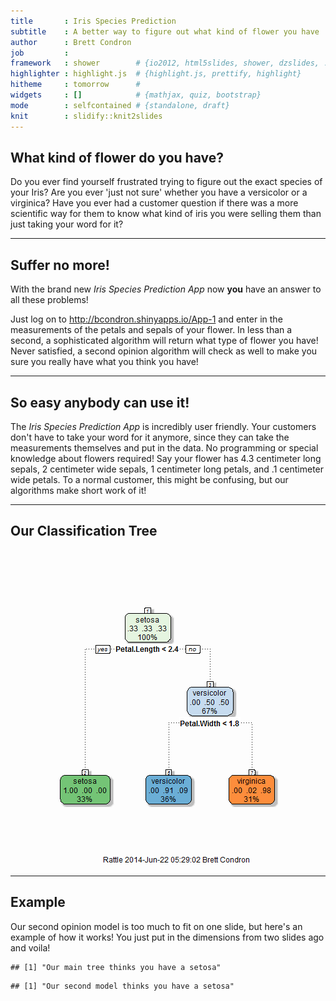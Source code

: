 ```yaml
---
title       : Iris Species Prediction
subtitle    : A better way to figure out what kind of flower you have
author      : Brett Condron
job         : 
framework   : shower        # {io2012, html5slides, shower, dzslides, ...}
highlighter : highlight.js  # {highlight.js, prettify, highlight}
hitheme     : tomorrow      # 
widgets     : []            # {mathjax, quiz, bootstrap}
mode        : selfcontained # {standalone, draft}
knit        : slidify::knit2slides
---
```


## What kind of flower do you have?

Do you ever find yourself frustrated trying to figure out the exact species of your Iris? Are you ever 'just not sure' whether you have a versicolor or a virginica? Have you ever had a customer question if there was a more scientific way for them to know what kind of iris you were selling them than just taking your word for it?

---

## Suffer no more!

With the brand new <i>Iris Species Prediction App</i> now <b>you</b> have an answer to all these problems!

Just log on to http://bcondron.shinyapps.io/App-1 and enter in the measurements of the petals and sepals of your flower. In less than a second, a sophisticated algorithm will return what type of flower you have! Never satisfied, a second opinion algorithm will check as well to make you sure you really have what you think you have!

---

## So easy anybody can use it!

The <i>Iris Species Prediction App</i> is incredibly user friendly. Your customers don't have to take your word for it anymore, since they can take the measurements themselves and put in the data. No programming or special knowledge about flowers required! Say your flower has 4.3 centimeter long sepals, 2 centimeter wide sepals, 1 centimeter long petals, and .1 centimeter wide petals. To a normal customer, this might be confusing, but our algorithms make short work of it!

---

## Our Classification Tree

![plot of chunk unnamed-chunk-1](assets/fig/unnamed-chunk-1.png) 

---

## Example
Our second opinion model is too much to fit on one slide, but here's an example of how it works! You just put in the dimensions from two slides ago and voila!

```
## [1] "Our main tree thinks you have a setosa"
```

```
## [1] "Our second model thinks you have a setosa"
```
